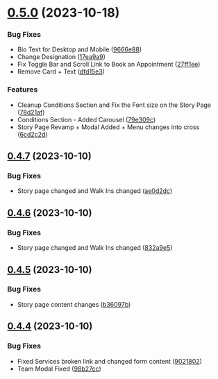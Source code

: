 # [0.5.0](https://github.com/Prathamesh-Shanbhag/Thrive-Physiotherapy/compare/v0.4.7...v0.5.0) (2023-10-18)


### Bug Fixes

* Bio Text for Desktop and Mobile ([9666e88](https://github.com/Prathamesh-Shanbhag/Thrive-Physiotherapy/commit/9666e8865e5a7b32eb2753ab87a54105feb7d362))
* Change Designation ([17ea9a9](https://github.com/Prathamesh-Shanbhag/Thrive-Physiotherapy/commit/17ea9a92053ec485ee8c6d7285620dc9ac823279))
* Fix Toggle Bar and Scroll Link to Book an Appointment ([27ff1ee](https://github.com/Prathamesh-Shanbhag/Thrive-Physiotherapy/commit/27ff1ee74ea27dc994d488802dc11443ac0f6f0c))
* Remove Card + Text ([dfd15e3](https://github.com/Prathamesh-Shanbhag/Thrive-Physiotherapy/commit/dfd15e3f9d503f667866a595936bafb03e1201f9))


### Features

* Cleanup Conditions Section  and Fix the Font size on the Story Page ([78d21af](https://github.com/Prathamesh-Shanbhag/Thrive-Physiotherapy/commit/78d21af6d47a62a9cd0e46b4595ac2476b2d4706))
* Conditions Section - Added Carousel ([79e309c](https://github.com/Prathamesh-Shanbhag/Thrive-Physiotherapy/commit/79e309ce32e8ddd227c52aa91ca9b051e3fc48c2))
* Story Page Revamp + Modal Added + Menu changes into cross ([6cd2c2d](https://github.com/Prathamesh-Shanbhag/Thrive-Physiotherapy/commit/6cd2c2d3e30b30aaaeb3b2ce0356532747469810))



## [0.4.7](https://github.com/Prathamesh-Shanbhag/Thrive-Physiotherapy/compare/v0.4.6...v0.4.7) (2023-10-10)


### Bug Fixes

* Story page changed and Walk Ins changed ([ae0d2dc](https://github.com/Prathamesh-Shanbhag/Thrive-Physiotherapy/commit/ae0d2dc79fddbbb807c5a624d8f31e297fe0a470))



## [0.4.6](https://github.com/Prathamesh-Shanbhag/Thrive-Physiotherapy/compare/v0.4.5...v0.4.6) (2023-10-10)


### Bug Fixes

* Story page changed and Walk Ins changed ([832a9e5](https://github.com/Prathamesh-Shanbhag/Thrive-Physiotherapy/commit/832a9e50734298c9a915cd76232abc21b436bcd4))



## [0.4.5](https://github.com/Prathamesh-Shanbhag/Thrive-Physiotherapy/compare/v0.4.4...v0.4.5) (2023-10-10)


### Bug Fixes

* Story page content changes ([b36097b](https://github.com/Prathamesh-Shanbhag/Thrive-Physiotherapy/commit/b36097b8dd553f3a98b5b3e7ef435529c7a3dc19))



## [0.4.4](https://github.com/Prathamesh-Shanbhag/Thrive-Physiotherapy/compare/v0.4.3...v0.4.4) (2023-10-10)


### Bug Fixes

* Fixed Services broken link and changed form content ([9021802](https://github.com/Prathamesh-Shanbhag/Thrive-Physiotherapy/commit/9021802c138ccbd365f71d5a8fe7bed458384dee))
* Team Modal Fixed ([98b27cc](https://github.com/Prathamesh-Shanbhag/Thrive-Physiotherapy/commit/98b27cc4c06b86bd6d3fc56383251e09969811d3))




